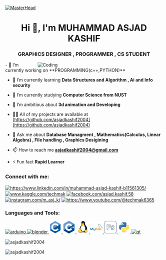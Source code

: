 [![MasterHead](https://camo.githubusercontent.com/26f9c8b7fadcba88f36850ef60d0fec83ea2a48807662d3ea9b010e4f05ef02e/68747470733a2f2f6d69726f2e6d656469756d2e636f6d2f6d61782f313430302f312a4f785437556a4977686b6c4b453864385346796f37672e676966)](https://rishavchanda.io)

<h1 align="center">Hi 👋, I'm MUHAMMAD ASJAD KASHIF</h1>
<h3 align="center">GRAPHICS DESIGNER , PROGRAMMER , CS STUDENT</h3>
<img align="right" alt="Coding" width="400" src="https://as1.ftcdn.net/v2/jpg/06/40/10/22/1000_F_640102243_0DRXY0pIGk2mCJMZt2arrM3ZgD8H3wpr.jpg">
- 🔭 I’m currently working on **PROGRAMMING(c++,PYTHON)**

- 🌱 I’m currently learning **Data Structures and Algorithm , Ai and Info security**

- 👯 I’m currently studying **Computer Science from NUST**

- 🤝 I’m ambitious about **3d animation and Developing**

- 👨‍💻 All of my projects are available at [https://github.com/asjadkashif2004](https://github.com/asjadkashif2004)

- 💬 Ask me about **Database Managment , Mathematics(Calculus, Linear Algebra) , File handling , Graphics Desigining**

- 📫 How to reach me **asjadkashif2004@gmail.com**

- ⚡ Fun fact **Rapid Learner**

<h3 align="left">Connect with me:</h3>
<p align="left">
<a href="https://linkedin.com/in/https://www.linkedin.com/in/muhammad-asjad-kashif-b11561305/" target="blank"><img align="center" src="https://raw.githubusercontent.com/rahuldkjain/github-profile-readme-generator/master/src/images/icons/Social/linked-in-alt.svg" alt="https://www.linkedin.com/in/muhammad-asjad-kashif-b11561305/" height="30" width="40" /></a>
<a href="https://kaggle.com/www.kaggle.com/techmak" target="blank"><img align="center" src="https://raw.githubusercontent.com/rahuldkjain/github-profile-readme-generator/master/src/images/icons/Social/kaggle.svg" alt="www.kaggle.com/techmak" height="30" width="40" /></a>
<a href="https://fb.com/facebook.com/asjad.kashif.58" target="blank"><img align="center" src="https://raw.githubusercontent.com/rahuldkjain/github-profile-readme-generator/master/src/images/icons/Social/facebook.svg" alt="facebook.com/asjad.kashif.58" height="30" width="40" /></a>
<a href="https://instagram.com/instagram.com/m_asj_k/" target="blank"><img align="center" src="https://raw.githubusercontent.com/rahuldkjain/github-profile-readme-generator/master/src/images/icons/Social/instagram.svg" alt="instagram.com/m_asj_k/" height="30" width="40" /></a>
<a href="https://www.youtube.com/c/https://www.youtube.com/@techmak6365" target="blank"><img align="center" src="https://raw.githubusercontent.com/rahuldkjain/github-profile-readme-generator/master/src/images/icons/Social/youtube.svg" alt="https://www.youtube.com/@techmak6365" height="30" width="40" /></a>
</p>

<h3 align="left">Languages and Tools:</h3>
<p align="left"> <a href="https://www.arduino.cc/" target="_blank" rel="noreferrer"> <img src="https://cdn.worldvectorlogo.com/logos/arduino-1.svg" alt="arduino" width="40" height="40"/> </a> <a href="https://www.blender.org/" target="_blank" rel="noreferrer"> <img src="https://download.blender.org/branding/community/blender_community_badge_white.svg" alt="blender" width="40" height="40"/> </a> <a href="https://www.cprogramming.com/" target="_blank" rel="noreferrer"> <img src="https://raw.githubusercontent.com/devicons/devicon/master/icons/c/c-original.svg" alt="c" width="40" height="40"/> </a> <a href="https://www.w3schools.com/cpp/" target="_blank" rel="noreferrer"> <img src="https://raw.githubusercontent.com/devicons/devicon/master/icons/cplusplus/cplusplus-original.svg" alt="cplusplus" width="40" height="40"/> </a> <a href="https://www.linux.org/" target="_blank" rel="noreferrer"> <img src="https://raw.githubusercontent.com/devicons/devicon/master/icons/linux/linux-original.svg" alt="linux" width="40" height="40"/> </a> <a href="https://www.mysql.com/" target="_blank" rel="noreferrer"> <img src="https://raw.githubusercontent.com/devicons/devicon/master/icons/mysql/mysql-original-wordmark.svg" alt="mysql" width="40" height="40"/> </a> <a href="https://www.photoshop.com/en" target="_blank" rel="noreferrer"> <img src="https://raw.githubusercontent.com/devicons/devicon/master/icons/photoshop/photoshop-line.svg" alt="photoshop" width="40" height="40"/> </a> <a href="https://www.python.org" target="_blank" rel="noreferrer"> <img src="https://raw.githubusercontent.com/devicons/devicon/master/icons/python/python-original.svg" alt="python" width="40" height="40"/> </a> <a href="https://www.qt.io/" target="_blank" rel="noreferrer"> <img src="https://upload.wikimedia.org/wikipedia/commons/0/0b/Qt_logo_2016.svg" alt="qt" width="40" height="40"/> </a> </p>

<p><img align="center" src="https://github-readme-stats.vercel.app/api/top-langs?username=asjadkashif2004&show_icons=true&locale=en&layout=compact" alt="asjadkashif2004" /></p>

<p><img align="center" src="https://github-readme-streak-stats.herokuapp.com/?user=asjadkashif2004&" alt="asjadkashif2004" /></p>

